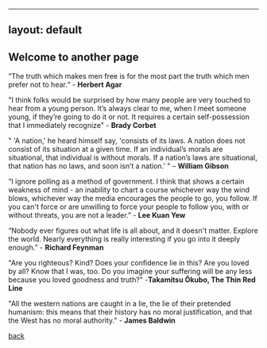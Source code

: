 
---
layout: default
---

## Welcome to another page

“The truth which makes men free is for the most part the truth which men prefer not to hear.“ - **Herbert Agar**

"I think folks would be surprised by how many people are very touched to hear from a young person. It’s always clear to me, when I meet someone young, if they’re going to do it or not. It requires a certain self-possession that I immediately recognize"  - **Brady Corbet**

" 'A nation,' he heard himself say, 'consists of its laws. A nation does not consist of its situation at a given time. If an individual’s morals are situational, that individual is without morals. If a nation’s laws are situational, that nation has no laws, and soon isn’t a nation.' " – **William Gibson**

“I ignore polling as a method of government. I think that shows a certain weakness of mind - an inability to chart a course whichever way the wind blows, whichever way the media encourages the people to go, you follow. If you can't force or are unwilling to force your people to follow you, with or without threats, you are not a leader.” - **Lee Kuan Yew**

“Nobody ever figures out what life is all about, and it doesn't matter. Explore the world. Nearly everything is really interesting if you go into it deeply enough.” - **Richard Feynman**

"Are you righteous? Kind? Does your confidence lie in this? Are you loved by all? Know that I was, too. Do you imagine your suffering will be any less because you loved goodness and truth?" -**Takamitsu Ôkubo, The Thin Red Line**

"All the western nations are caught in a lie, the lie of their pretended humanism: this means that their history has no moral justification, and that the West has no moral authority.” - **James Baldwin**



[back](./)
